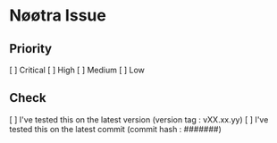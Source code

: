 <!--
Thank's for contributing!
-->

# Nøøtra Issue

<!--
Clear and complete description of what happened
-->

<!--
If you think the error came from the code include a reproducible code sample down there
-->

## Priority

[ ] Critical
[ ] High
[ ] Medium
[ ] Low

## Check

[ ] I've tested this on the latest version (version tag : vXX.xx.yy)
[ ] I've tested this on the latest commit (commit hash : #######)